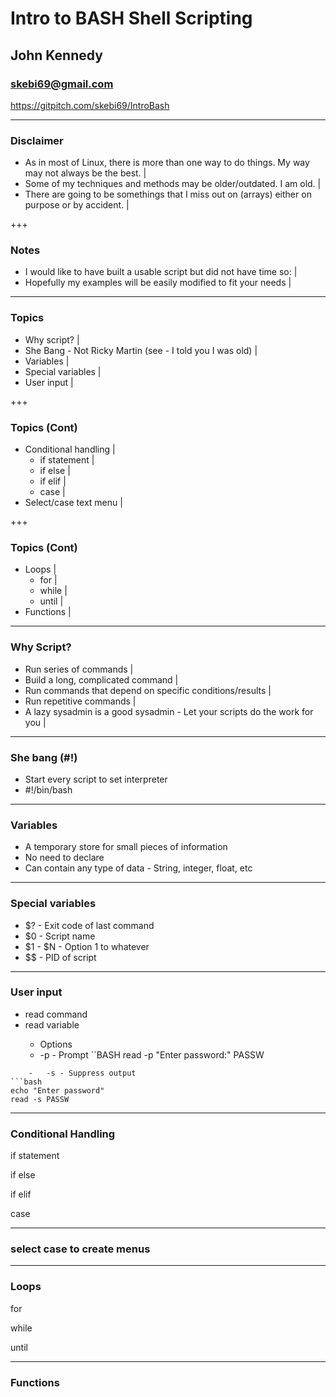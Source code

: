 # Intro to BASH Shell Scripting
## John Kennedy
### skebi69@gmail.com
https://gitpitch.com/skebi69/IntroBash

---
### Disclaimer
-   As in most of Linux, there is more than one way to do things. My way may not always be the best. |
-   Some of my techniques and methods may be older/outdated. I am old. |
-   There are going to be somethings that I miss out on (arrays) either on purpose or by accident. |

+++
### Notes
-   I would like to have built a usable script but did not have time so: |
-   Hopefully my examples will be easily modified to fit your needs |

---
### Topics
-   Why script? |
-   She Bang - Not Ricky Martin (see - I told you I was old) |
-   Variables |
-   Special variables |
-   User input |

+++
### Topics (Cont)
-   Conditional handling |
    -   if statement |
    -   if else |
    -   if elif |
    -   case |
-   Select/case text menu |

+++
### Topics (Cont)
-   Loops |
    -   for |
    -   while |
    -   until |
-   Functions |

---
### Why Script?
-   Run series of commands |
-   Build a long, complicated command |
-   Run commands that depend on specific conditions/results |
-   Run repetitive commands |
-   A lazy sysadmin is a good sysadmin - Let your scripts do the work for you |

---
### She bang (#!)
-   Start every script to set interpreter
-   #!/bin/bash

---
### Variables
-   A temporary store for small pieces of information
-   No need to declare
-   Can contain any type of data - String, integer, float, etc

---
### Special variables
-   $? - Exit code of last command
-   $0 - Script name
-   $1 - $N - Option 1 to whatever
-   $$ - PID of script

---
### User input
-   read command
-   read <options> variable
    -   Options
    -   -p - Prompt
``BASH
read -p "Enter password:" PASSW
```
    -   -s - Suppress output
```bash
echo "Enter password"
read -s PASSW
```

---
### Conditional Handling
if statement

if else

if elif

case

---
### select case to create menus


---
### Loops
for

while

until

---
### Functions
